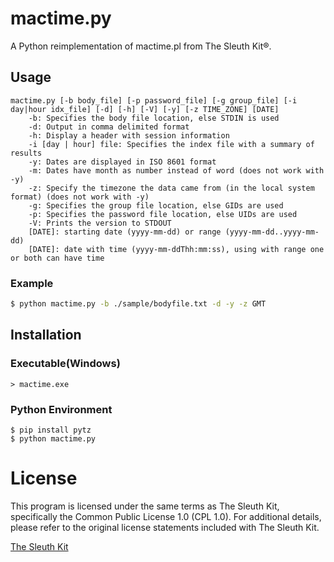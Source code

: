 # mactime.py
A Python reimplementation of mactime.pl from The Sleuth Kit®.

## Usage
```
mactime.py [-b body_file] [-p password_file] [-g group_file] [-i day|hour idx_file] [-d] [-h] [-V] [-y] [-z TIME_ZONE] [DATE]
    -b: Specifies the body file location, else STDIN is used
    -d: Output in comma delimited format
    -h: Display a header with session information
    -i [day | hour] file: Specifies the index file with a summary of results
    -y: Dates are displayed in ISO 8601 format
    -m: Dates have month as number instead of word (does not work with -y)
    -z: Specify the timezone the data came from (in the local system format) (does not work with -y)
    -g: Specifies the group file location, else GIDs are used
    -p: Specifies the password file location, else UIDs are used
    -V: Prints the version to STDOUT
    [DATE]: starting date (yyyy-mm-dd) or range (yyyy-mm-dd..yyyy-mm-dd) 
    [DATE]: date with time (yyyy-mm-ddThh:mm:ss), using with range one or both can have time
```

### Example
```bash
$ python mactime.py -b ./sample/bodyfile.txt -d -y -z GMT
```

## Installation
### Executable(Windows)
```
> mactime.exe
```

### Python Environment
```
$ pip install pytz
$ python mactime.py
```

# License
This program is licensed under the same terms as The Sleuth Kit, specifically the Common Public License 1.0 (CPL 1.0). For additional details, please refer to the original license statements included with The Sleuth Kit.

[The Sleuth Kit](https://github.com/sleuthkit/sleuthkit)
